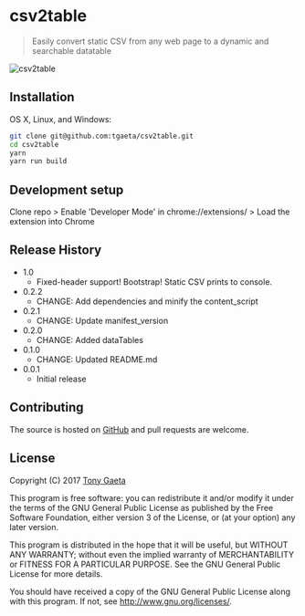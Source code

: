 # csv2table
> Easily convert static CSV from any web page to a dynamic and searchable datatable

![csv2table](https://cloud.githubusercontent.com/assets/9040988/24051053/3bf29ea6-0b07-11e7-8e6f-4831a33156d7.gif)

## Installation

OS X, Linux, and Windows:

```sh
git clone git@github.com:tgaeta/csv2table.git
cd csv2table
yarn
yarn run build
```

## Development setup

Clone repo > Enable 'Developer Mode' in chrome://extensions/ > Load the extension into Chrome

## Release History
* 1.0
    * Fixed-header support! Bootstrap! Static CSV prints to console.
* 0.2.2
    * CHANGE: Add dependencies and minify the content_script
* 0.2.1
    * CHANGE: Update manifest_version
* 0.2.0
    * CHANGE: Added dataTables
* 0.1.0
    * CHANGE: Updated README.md
* 0.0.1
    * Initial release

## Contributing

The source is hosted on [GitHub](https://github.com/tgaeta/csv2table) and pull requests are welcome.

## License

Copyright (C) 2017 [Tony Gaeta](https://github.com/tgaeta)

This program is free software: you can redistribute it and/or modify
it under the terms of the GNU General Public License as published by
the Free Software Foundation, either version 3 of the License, or
(at your option) any later version.

This program is distributed in the hope that it will be useful,
but WITHOUT ANY WARRANTY; without even the implied warranty of
MERCHANTABILITY or FITNESS FOR A PARTICULAR PURPOSE.  See the
GNU General Public License for more details.

You should have received a copy of the GNU General Public License
along with this program.  If not, see <http://www.gnu.org/licenses/>.
